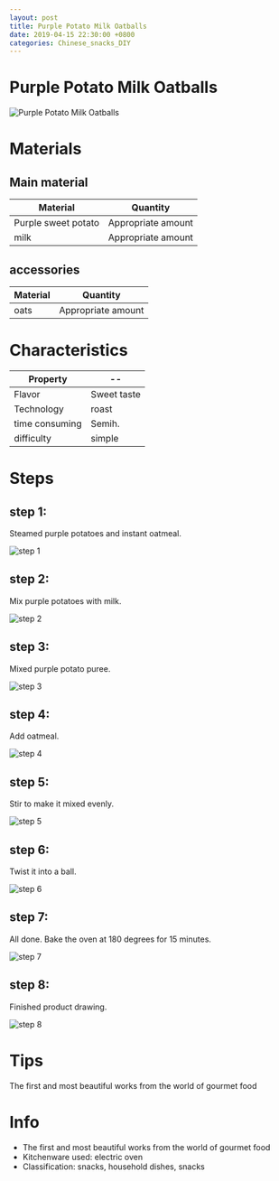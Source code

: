 ```yaml
---
layout: post
title: Purple Potato Milk Oatballs
date: 2019-04-15 22:30:00 +0800
categories: Chinese_snacks_DIY
---
```


# Purple Potato Milk Oatballs

![Purple Potato Milk Oatballs]({{site.baseurl}}/img/406289/406289.jpg)

# Materials


## Main material

Material|Quantity
--|--
Purple sweet potato|Appropriate amount
milk|Appropriate amount

## accessories

Material|Quantity
--|--
oats|Appropriate amount

# Characteristics

Property|--
--|--
Flavor|Sweet taste
Technology|roast
time consuming|Semih.
difficulty|simple

# Steps

## step 1:

Steamed purple potatoes and instant oatmeal.

![step 1]({{site.baseurl}}/img/406289/1.jpg)

## step 2:

Mix purple potatoes with milk.

![step 2]({{site.baseurl}}/img/406289/2.jpg)

## step 3:

Mixed purple potato puree.

![step 3]({{site.baseurl}}/img/406289/3.jpg)

## step 4:

Add oatmeal.

![step 4]({{site.baseurl}}/img/406289/4.jpg)

## step 5:

Stir to make it mixed evenly.

![step 5]({{site.baseurl}}/img/406289/5.jpg)

## step 6:

Twist it into a ball.

![step 6]({{site.baseurl}}/img/406289/6.jpg)

## step 7:

All done. Bake the oven at 180 degrees for 15 minutes.

![step 7]({{site.baseurl}}/img/406289/7.jpg)

## step 8:

Finished product drawing.

![step 8]({{site.baseurl}}/img/406289/8.jpg)

# Tips

The first and most beautiful works from the world of gourmet food

# Info

- The first and most beautiful works from the world of gourmet food
- Kitchenware used: electric oven
- Classification: snacks, household dishes, snacks
